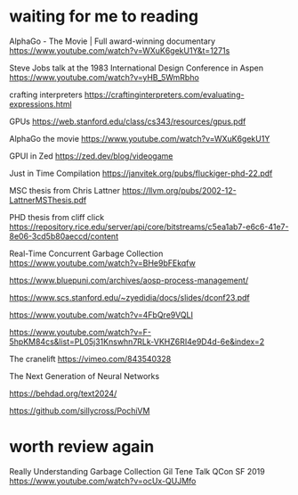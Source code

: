 
# waiting for me to reading

AlphaGo - The Movie | Full award-winning documentary
https://www.youtube.com/watch?v=WXuK6gekU1Y&t=1271s

Steve Jobs talk at the 1983 International Design Conference in Aspen
https://www.youtube.com/watch?v=yHB_5WmRbho

crafting interpreters
https://craftinginterpreters.com/evaluating-expressions.html

GPUs
https://web.stanford.edu/class/cs343/resources/gpus.pdf

AlphaGo the movie
https://www.youtube.com/watch?v=WXuK6gekU1Y

GPUI in Zed
https://zed.dev/blog/videogame

Just in Time Compilation
https://janvitek.org/pubs/fluckiger-phd-22.pdf

MSC thesis from Chris Lattner
https://llvm.org/pubs/2002-12-LattnerMSThesis.pdf

PHD thesis from cliff click
https://repository.rice.edu/server/api/core/bitstreams/c5ea1ab7-e6c6-41e7-8e06-3cd5b80aeccd/content

Real-Time Concurrent Garbage Collection
https://www.youtube.com/watch?v=BHe9bFEkqfw

https://www.bluepuni.com/archives/aosp-process-management/

https://www.scs.stanford.edu/~zyedidia/docs/slides/dconf23.pdf

https://www.youtube.com/watch?v=4FbQre9VQLI

https://www.youtube.com/watch?v=F-5hpKM84cs&list=PL05j31Knswhn7RLk-VKHZ6RI4e9D4d-6e&index=2

The cranelift
https://vimeo.com/843540328

The Next Generation of Neural Networks

https://behdad.org/text2024/

https://github.com/sillycross/PochiVM


# worth review again

Really Understanding Garbage Collection Gil Tene Talk QCon SF 2019
https://www.youtube.com/watch?v=ocUx-QUJMfo
